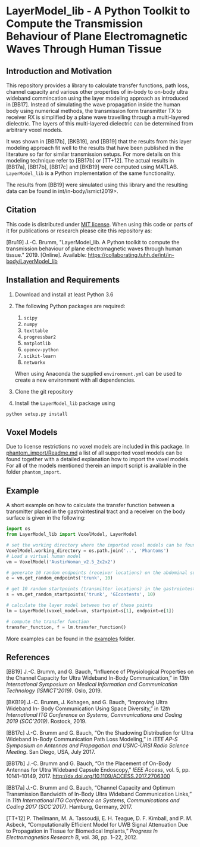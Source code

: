 # LayerModel_lib - A Python Toolkit to Compute the Transmission Behaviour of Plane Electromagnetic Waves Through Human Tissue

## Introduction and Motivation

This repository provides a library to calculate transfer functions, path loss, channel capacity and various 
other properties of in-body to on-body ultra wideband commincation using the layer modeling approach as introduced 
in [BB17]. Instead of simulating the wave propagation inside the human body using numerical methods, the transmission 
form transmitter TX to receiver RX is simplified by a plane wave travelling through a multi-layered dielectric.
The layers of this multi-layered dielectric can be determined from arbitrary voxel models.  

It was shown in [BB17b], [BKB19], and [BB19] that the results from this layer modeling approach fit well to the results that 
have been published in the literature so far for similar transmission setups. For more details on this modeling
technique refer to [BB17b] or [TT+12]. The actual results in [BB17a], [BB17b], [BB17c] and [BKB19] were computed using MATLAB. 
`LayerModel_lib` is a Python implementation of the same functionality. 

The results from [BB19] were simulated using this library and the resulting data 
can be found in int/in-body/ismict2019>.

## Citation
This code is distributed under [MIT license](LICENSE). When using this code or parts of it for publications or research
please cite this repository as:

[Bru19] J.-C. Brumm, "LayerModel_lib. A Python toolkit to compute the transmission behaviour of plane 
electromagnetic waves through human tissue." 2019. [Online]. Available: https://collaborating.tuhh.de/int/in-body/LayerModel_lib

## Installation and Requirements
1. Download and install at least Python 3.6
2. The following Python packages are required:
   1. `scipy`
   2. `numpy`
   3. `texttable`
   4. `progressbar2`
   5. `matplotlib`
   6. `opencv-python`
   7. `scikit-learn`
   8. `networkx`
   
   When using Anaconda the supplied `environment.yml` can be used to create a new environment with all dependencies. 
2. Clone the git repository
3. Install the `LayerModel_lib` package using
```commandline
python setup.py install
```

## Voxel Models
Due to license restrictions no voxel models are included in this package. In [phantom_import/Readme.md](phantom_import/Readme.md) 
a list of all supported voxel models can be found together with a detailed explanation how to import the voxel models. 
For all of the models mentioned therein an import script is available in the folder `phantom_import`.

## Example
A short example on how to calculate the transfer function between a transmitter placed in the
gastrointestinal tract and a receiver on the body surface is given in the following:

```python
import os
from LayerModel_lib import VoxelModel, LayerModel

# set the working directory where the imported voxel models can be found 
VoxelModel.working_directory = os.path.join('..', 'Phantoms')
# Load a virtual human model
vm = VoxelModel('AustinWoman_v2.5_2x2x2')

# generate 10 random endpoints (receiver locations) on the abdominal surface
e = vm.get_random_endpoints('trunk', 10)

# get 10 random startpoints (transmitter locations) in the gastrointestinal tract
s = vm.get_random_startpoints('trunk', 'GIcontents', 10)

# calculate the layer model between two of these points
lm = LayerModel(voxel_model=vm, startpoint=s[1], endpoint=e[1])

# compute the transfer function 
transfer_function, f = lm.transfer_function()
```

More examples can be found in the [examples](examples/README.md) folder.

## References 

[BB19] J.-C. Brumm, and G. Bauch, “Influence of Physiological Properties on the
Channel Capacity for Ultra Wideband In-Body Communication,” in *13th International Symposium on Medical 
Information and Communication Technology (ISMICT'2019)*. Oslo, 2019.

[BKB19] J.-C. Brumm, J. Kohagen, and G. Bauch, “Improving Ultra Wideband In-
Body Communication Using Space Diversity,” in *12th International ITG
Conference on Systems, Communications and Coding 2019 (SCC’2019)*. Rostock, 2019.

[BB17c] J.-C. Brumm and G. Bauch, “On the Shadowing Distribution for Ultra Wideband 
In-Body Communication Path Loss Modeling,” in *IEEE AP-S Symposium on Antennas and Propagation 
and USNC-URSI Radio Science Meeting*. San Diego, USA, July 2017.

[BB17b] J.-C. Brumm and G. Bauch, “On the Placement of On-Body Antennas for
Ultra Wideband Capsule Endoscopy,” *IEEE Access*, vol. 5, pp. 10141–10149, 2017. 
http://dx.doi.org/10.1109/ACCESS.2017.2706300

[BB17a] J.-C. Brumm and G. Bauch, “Channel Capacity and Optimum Transmission Bandwidth 
of In-Body Ultra Wideband Communication Links,” in *11th International ITG Conference on 
Systems, Communications and Coding 2017 (SCC’2017)*. Hamburg, Germany, 2017.

[TT+12] P. Theilmann, M. A. Tassoudji, E. H. Teague, D. F. Kimball, and P. M. Asbeck, 
“Computationally Efficient Model for UWB Signal Attenuation Due to Propagation in Tissue 
for Biomedical Implants,” *Progress In Electromagnetics Research B*, vol. 38, pp. 1–22, 2012.

